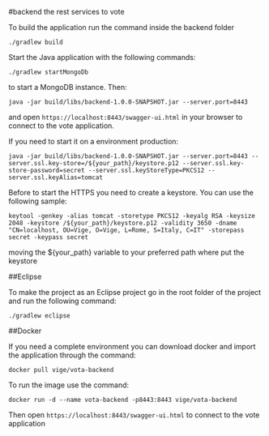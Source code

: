 #backend
the rest services to vote

To build the application run the command inside the backend folder
```
./gradlew build
```
Start the Java application with the following commands:
```
./gradlew startMongoDb
```
to start a MongoDB instance. Then:
```
java -jar build/libs/backend-1.0.0-SNAPSHOT.jar --server.port=8443
```
and open `https://localhost:8443/swagger-ui.html` in your browser to connect to the vote application.

If you need to start it on a environment production:
```
java -jar build/libs/backend-1.0.0-SNAPSHOT.jar --server.port=8443 --server.ssl.key-store=/${your_path}/keystore.p12 --server.ssl.key-store-password=secret --server.ssl.keyStoreType=PKCS12 --server.ssl.keyAlias=tomcat
```
Before to start the HTTPS you need to create a keystore. You can use the following sample:
```
keytool -genkey -alias tomcat -storetype PKCS12 -keyalg RSA -keysize 2048 -keystore /${your_path}/keystore.p12 -validity 3650 -dname "CN=localhost, OU=Vige, O=Vige, L=Rome, S=Italy, C=IT" -storepass secret -keypass secret
```
moving the ${your_path} variable to your preferred path where put the keystore

##Eclipse

To make the project as an Eclipse project go in the root folder of the project and run the following command:
```
./gradlew eclipse
```

##Docker

If you need a complete environment you can download docker and import the application through the command:
```
docker pull vige/vota-backend
```
To run the image use the command:
```
docker run -d --name vota-backend -p8443:8443 vige/vota-backend
```
Then open `https://localhost:8443/swagger-ui.html` to connect to the vote application
